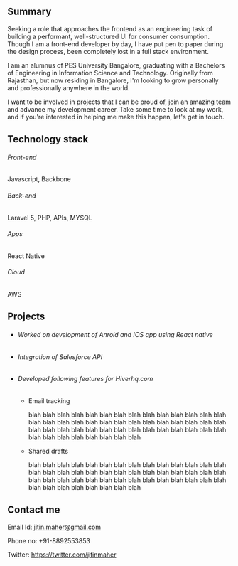 ## Summary

Seeking a role that approaches the frontend as an engineering task of building a performant, well-structured UI for consumer consumption.
Though I am a front-end developer by day, I have put pen to paper during the design process, been completely lost in a full stack environment.

I am an alumnus of PES University Bangalore, graduating with a Bachelors of Engineering in Information Science and Technology. Originally from Rajasthan, but now residing in Bangalore, I'm looking to grow personally and professionally anywhere in the world.

I want to be involved in projects that I can be proud of, join an amazing team and advance my development career. Take some time to look at my work, and if you're interested in helping me make this happen, let's get in touch.

## Technology stack

###### Front-end
Javascript, Backbone
###### Back-end
Laravel 5, PHP, APIs, MYSQL
###### Apps
React Native
###### Cloud
AWS

## Projects

- ###### Worked on development of Anroid and IOS app using React native

- ###### Integration of Salesforce API

- ###### Developed following features for Hiverhq.com
  - Email tracking
  
    blah blah blah blah blah blah blah blah blah blah blah blah blah blah blah blah blah blah blah blah blah blah blah blah       blah blah blah blah blah blah blah blah blah blah blah blah blah blah blah blah blah blah blah blah blah blah blah blah       blah blah 
    
  - Shared drafts
  
    blah blah blah blah blah blah blah blah blah blah blah blah blah blah blah blah blah blah blah blah blah blah blah blah       blah blah blah blah blah blah blah blah blah blah blah blah blah blah blah blah blah blah blah blah blah blah blah blah       blah blah 
## Contact me

Email Id: jitin.maher@gmail.com

Phone no: +91-8892553853

Twitter: https://twitter.com/jitinmaher
